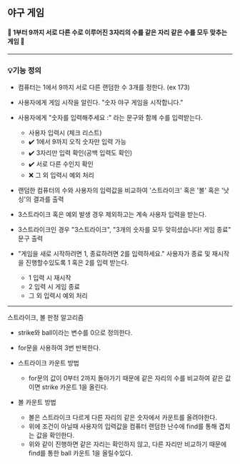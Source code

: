 ## 야구 게임

#### 🥎 1부터 9까지 서로 다른 수로 이루어진 3자리의 수를 같은 자리 같은 수를 모두 맞추는 게임 🥎

---

### 💡기능 정의

- 컴퓨터는 1에서 9까지 서로 다른 랜덤한 수 3개를 정한다. (ex 173)
- 사용자에게 게임 시작을 알린다. "숫자 야구 게임을 시작합니다."
- 사용자에게 "숫자를 입력해주세요 :" 라는 문구와 함께 수를 입력받는다.

  - 사용자 입력시 (체크 리스트)
  - ✔️ 1에서 9까지 오직 숫자만 입력 가능
  - ✔️ 3자리만 입력 확인(공백 입력도 확인)
  - ✔️ 서로 다른 수인지 확인
  - ❌ 그 외 입력시 예외 처리

- 랜덤한 컴퓨터의 수와 사용자의 입력값을 비교하여 '스트라이크' 혹은 '볼' 혹은 '낫싱'의 결과를 출력
- 3스트라이크 혹은 예외 발생 경우 제외하고는 계속 사용자 입력을 받는다.
- 3스트라이크인 경우 "3스트라이크", "3개의 숫자를 모두 맞히셨습니다! 게임 종료" 문구 출력
- "게임을 새로 시작하려면 1, 종료하려면 2를 입력하세요." 사용자가 종료 및 재시작을 진행할수있도록 1 혹은 2를 입력 받는다.

  - 1 입력 시 재시작
  - 2 입력 시 게임 종료
  - 그 외 입력시 예외 처리

---

스트라이크, 볼 판정 알고리즘

- strike와 ball이라는 변수를 0으로 정의한다.
- for문을 사용하여 3번 반복한다.
- 스트라이크 카운트 방법

  - for문의 값이 0부터 2까지 돌아가기 때문에 같은 자리의 수를 비교하여 같은 값이면 strike 카운트 1을 올린다.

- 볼 카운트 방법
  - 볼은 스트라이크 다르게 다른 자리의 같은 숫자에서 카운트를 올려야한다.
  - 위에 조건이 아닐때 사용자의 입력값을 컴퓨터 랜덤한 난수에 find를 통해 겹치는 값을 확인한다.
  - 위와 같이 진행하면 같은 자리는 확인하지 않고, 다른 자리만 비교하기 때문에 find를 통한 ball 카운트 1을 올릴수있다.
